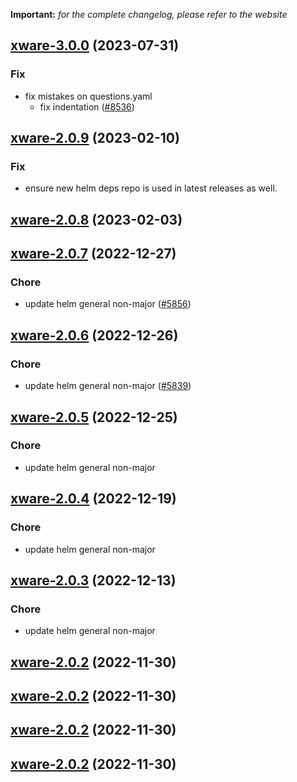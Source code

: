 **Important:**
*for the complete changelog, please refer to the website*












## [xware-3.0.0](https://github.com/truecharts/charts/compare/xware-2.0.9...xware-3.0.0) (2023-07-31)

### Fix

- fix mistakes on questions.yaml
  - fix indentation ([#8536](https://github.com/truecharts/charts/issues/8536))
  
  


## [xware-2.0.9](https://github.com/truecharts/charts/compare/xware-2.0.8...xware-2.0.9) (2023-02-10)

### Fix

- ensure new helm deps repo is used in latest releases as well.
  
  


## [xware-2.0.8](https://github.com/truecharts/charts/compare/xware-2.0.7...xware-2.0.8) (2023-02-03)




## [xware-2.0.7](https://github.com/truecharts/charts/compare/xware-2.0.6...xware-2.0.7) (2022-12-27)

### Chore

- update helm general non-major ([#5856](https://github.com/truecharts/charts/issues/5856))
  
  


## [xware-2.0.6](https://github.com/truecharts/charts/compare/xware-2.0.5...xware-2.0.6) (2022-12-26)

### Chore

- update helm general non-major ([#5839](https://github.com/truecharts/charts/issues/5839))
  
  


## [xware-2.0.5](https://github.com/truecharts/charts/compare/xware-2.0.4...xware-2.0.5) (2022-12-25)

### Chore

- update helm general non-major
  
  


## [xware-2.0.4](https://github.com/truecharts/charts/compare/xware-2.0.3...xware-2.0.4) (2022-12-19)

### Chore

- update helm general non-major
  
  


## [xware-2.0.3](https://github.com/truecharts/charts/compare/xware-2.0.2...xware-2.0.3) (2022-12-13)

### Chore

- update helm general non-major
  
  


## [xware-2.0.2](https://github.com/truecharts/charts/compare/xware-2.0.1...xware-2.0.2) (2022-11-30)




## [xware-2.0.2](https://github.com/truecharts/charts/compare/xware-2.0.1...xware-2.0.2) (2022-11-30)




## [xware-2.0.2](https://github.com/truecharts/charts/compare/xware-2.0.1...xware-2.0.2) (2022-11-30)




## [xware-2.0.2](https://github.com/truecharts/charts/compare/xware-2.0.1...xware-2.0.2) (2022-11-30)
